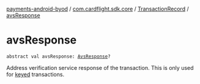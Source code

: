 [payments-android-byod](../../index.md) / [com.cardflight.sdk.core](../index.md) / [TransactionRecord](index.md) / [avsResponse](./avs-response.md)

# avsResponse

`abstract val avsResponse: `[`AvsResponse`](../-avs-response/index.md)`?`

Address verification service response of the transaction. This is only used for
[keyed](../../com.cardflight.sdk.core.enums/-card-input-method/index.md) transactions.

